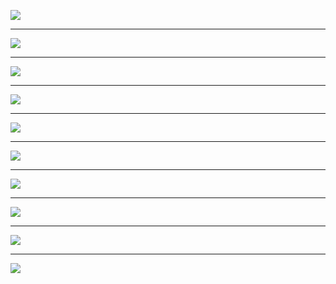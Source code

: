 

![](https://github.com/ttsDubai/ePharma/blob/master/docs/slides/1.ePharmaChain%20Overview.png)

***
![](https://github.com/ttsDubai/ePharma/blob/master/docs/slides/2.Prescription%20Hub%20Integration.png)

***
![](https://github.com/ttsDubai/ePharma/blob/master/docs/slides/3.Smart%20Contract.png)

***
![](https://github.com/ttsDubai/ePharma/blob/master/docs/slides/4.Patient%20Info.png)

***
![](https://github.com/ttsDubai/ePharma/blob/master/docs/slides/5.View%20Prescription.png)

***
![](https://github.com/ttsDubai/ePharma/blob/master/docs/slides/6.Drug%20Detail.png)

***
![](https://github.com/ttsDubai/ePharma/blob/master/docs/slides/7.Fill%20Prescription.png)

***
![](https://github.com/ttsDubai/ePharma/blob/master/docs/slides/8.Renew%20Prescription.png)

***
![](https://github.com/ttsDubai/ePharma/blob/master/docs/slides/9.Regulator%20Dashboard.png)

***
![](https://github.com/ttsDubai/ePharma/blob/master/docs/slides/10.Suspected%20Abuse.png)